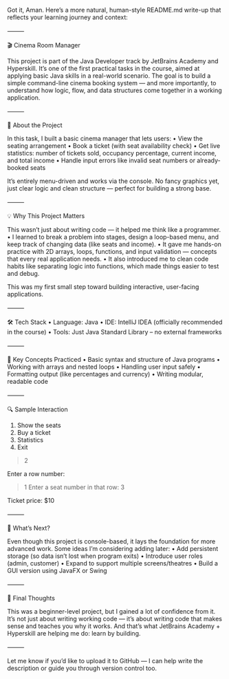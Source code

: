 Got it, Aman. Here’s a more natural, human-style README.md write-up that reflects your learning journey and context:

⸻

🎬 Cinema Room Manager

This project is part of the Java Developer track by JetBrains Academy and Hyperskill. It’s one of the first practical tasks in the course, aimed at applying basic Java skills in a real-world scenario. The goal is to build a simple command-line cinema booking system — and more importantly, to understand how logic, flow, and data structures come together in a working application.

⸻

🧩 About the Project

In this task, I built a basic cinema manager that lets users:
•	View the seating arrangement
•	Book a ticket (with seat availability check)
•	Get live statistics: number of tickets sold, occupancy percentage, current income, and total income
•	Handle input errors like invalid seat numbers or already-booked seats

It’s entirely menu-driven and works via the console. No fancy graphics yet, just clear logic and clean structure — perfect for building a strong base.

⸻

💡 Why This Project Matters

This wasn’t just about writing code — it helped me think like a programmer.
•	I learned to break a problem into stages, design a loop-based menu, and keep track of changing data (like seats and income).
•	It gave me hands-on practice with 2D arrays, loops, functions, and input validation — concepts that every real application needs.
•	It also introduced me to clean code habits like separating logic into functions, which made things easier to test and debug.

This was my first small step toward building interactive, user-facing applications.

⸻

🛠️ Tech Stack
•	Language: Java
•	IDE: IntelliJ IDEA (officially recommended in the course)
•	Tools: Just Java Standard Library – no external frameworks

⸻

📘 Key Concepts Practiced
•	Basic syntax and structure of Java programs
•	Working with arrays and nested loops
•	Handling user input safely
•	Formatting output (like percentages and currency)
•	Writing modular, readable code

⸻

🔍 Sample Interaction

1. Show the seats
2. Buy a ticket
3. Statistics
0. Exit
> 2

Enter a row number:
> 1
Enter a seat number in that row:
> 3

Ticket price: $10


⸻

🎯 What’s Next?

Even though this project is console-based, it lays the foundation for more advanced work. Some ideas I’m considering adding later:
•	Add persistent storage (so data isn’t lost when program exits)
•	Introduce user roles (admin, customer)
•	Expand to support multiple screens/theatres
•	Build a GUI version using JavaFX or Swing

⸻

🙌 Final Thoughts

This was a beginner-level project, but I gained a lot of confidence from it. It’s not just about writing working code — it’s about writing code that makes sense and teaches you why it works. And that’s what JetBrains Academy + Hyperskill are helping me do: learn by building.

⸻

Let me know if you’d like to upload it to GitHub — I can help write the description or guide you through version control too.